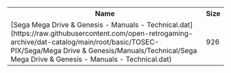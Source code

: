 <table>
<tr><th>Name</th><th>Size</th></tr>
<tr><td>[Sega Mega Drive & Genesis - Manuals - Technical.dat](https://raw.githubusercontent.com/open-retrogaming-archive/dat-catalog/main/root/basic/TOSEC-PIX/Sega/Mega Drive & Genesis/Manuals/Technical/Sega Mega Drive & Genesis - Manuals - Technical.dat)</td><td>926</td></tr>
</table>
